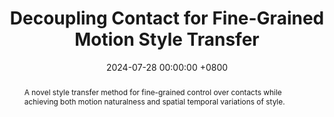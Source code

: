 ---
title:          "Decoupling Contact for Fine-Grained Motion Style Transfer"
date:           2024-07-28 00:00:00 +0800
selected:       false
pub:            "ACM SIGGRAPH Asia (Conference Track)"
pub_pre:        ""
# pub_post:       "Conference Tracks"
pub_last:       ""
pub_date:       "2024"
pub_ab:         "SIGGRAPH Asia"
abstract: >-
  A novel style transfer method for fine-grained control over contacts while achieving both motion naturalness and spatial temporal variations of style.  

cover:          /assets/images/publications/Decoupling_Contact.jpg
authors:
  - Xiangjun Tang
  - Linjun Wu
  - He Wang
  - Yiqian Wu
  - Bo Hu
  - Songnan Li
  - Xu Gong
  - Yuchen Liao
  - Qilong Kou
  - Xiaogang Jin
links:
  Paper: https://dl.acm.org/doi/10.1145/3680528.3687609
  Arxiv: https://arxiv.org/abs/2409.05387
  Video: http://www.cad.zju.edu.cn/home/jin/SigA20241/demo.mp4
  Project: http://www.cad.zju.edu.cn/home/jin/SigA20241/Decoupling_Contact.htm
  Supplementary: http://www.cad.zju.edu.cn/home/jin/SigA20241/supplemental_material.pdf
--- 